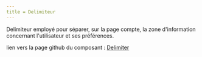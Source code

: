 ```yaml
---
title = Delimiteur
---
```


Delimiteur employé pour séparer, sur la page compte, la zone d'information concernant l'utilisateur et ses préférences.

lien vers la page github du composant : [Delimiter](https://github.com/tracim/tracim_lib/tree/master/src/component/Delimiter)